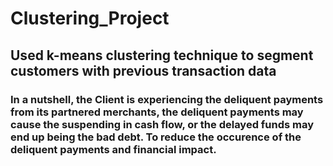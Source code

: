 # Clustering_Project

## Used k-means clustering technique to segment customers with previous transaction data

### In a nutshell, the Client is experiencing the deliquent payments from its partnered merchants, the deliquent payments may cause the suspending in cash flow, or the delayed funds may end up being the bad debt. To reduce the occurence of the deliquent payments and financial impact.
